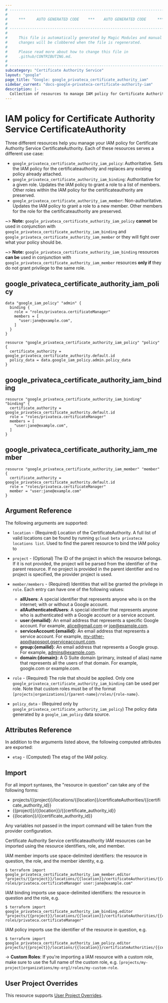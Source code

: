```yaml
---
# ----------------------------------------------------------------------------
#
#     ***     AUTO GENERATED CODE    ***    AUTO GENERATED CODE     ***
#
# ----------------------------------------------------------------------------
#
#     This file is automatically generated by Magic Modules and manual
#     changes will be clobbered when the file is regenerated.
#
#     Please read more about how to change this file in
#     .github/CONTRIBUTING.md.
#
# ----------------------------------------------------------------------------
subcategory: "Certificate Authority Service"
layout: "google"
page_title: "Google: google_privateca_certificate_authority_iam"
sidebar_current: "docs-google-privateca-certificate-authority-iam"
description: |-
  Collection of resources to manage IAM policy for Certificate Authority Service CertificateAuthority
---
```


# IAM policy for Certificate Authority Service CertificateAuthority
Three different resources help you manage your IAM policy for Certificate Authority Service CertificateAuthority. Each of these resources serves a different use case:

* `google_privateca_certificate_authority_iam_policy`: Authoritative. Sets the IAM policy for the certificateauthority and replaces any existing policy already attached.
* `google_privateca_certificate_authority_iam_binding`: Authoritative for a given role. Updates the IAM policy to grant a role to a list of members. Other roles within the IAM policy for the certificateauthority are preserved.
* `google_privateca_certificate_authority_iam_member`: Non-authoritative. Updates the IAM policy to grant a role to a new member. Other members for the role for the certificateauthority are preserved.

~> **Note:** `google_privateca_certificate_authority_iam_policy` **cannot** be used in conjunction with `google_privateca_certificate_authority_iam_binding` and `google_privateca_certificate_authority_iam_member` or they will fight over what your policy should be.

~> **Note:** `google_privateca_certificate_authority_iam_binding` resources **can be** used in conjunction with `google_privateca_certificate_authority_iam_member` resources **only if** they do not grant privilege to the same role.
## google\_privateca\_certificate\_authority\_iam\_policy

```hcl
data "google_iam_policy" "admin" {
  binding {
    role = "roles/privateca.certificateManager"
    members = [
      "user:jane@example.com",
    ]
  }
}

resource "google_privateca_certificate_authority_iam_policy" "policy" {
  certificate_authority = google_privateca_certificate_authority.default.id
  policy_data = data.google_iam_policy.admin.policy_data
}
```

## google\_privateca\_certificate\_authority\_iam\_binding

```hcl
resource "google_privateca_certificate_authority_iam_binding" "binding" {
  certificate_authority = google_privateca_certificate_authority.default.id
  role = "roles/privateca.certificateManager"
  members = [
    "user:jane@example.com",
  ]
}
```

## google\_privateca\_certificate\_authority\_iam\_member

```hcl
resource "google_privateca_certificate_authority_iam_member" "member" {
  certificate_authority = google_privateca_certificate_authority.default.id
  role = "roles/privateca.certificateManager"
  member = "user:jane@example.com"
}
```

## Argument Reference

The following arguments are supported:

* `location` - (Required) Location of the CertificateAuthority. A full list of valid locations can be found by
running `gcloud beta privateca locations list`.
 Used to find the parent resource to bind the IAM policy to

* `project` - (Optional) The ID of the project in which the resource belongs.
    If it is not provided, the project will be parsed from the identifier of the parent resource. If no project is provided in the parent identifier and no project is specified, the provider project is used.

* `member/members` - (Required) Identities that will be granted the privilege in `role`.
  Each entry can have one of the following values:
  * **allUsers**: A special identifier that represents anyone who is on the internet; with or without a Google account.
  * **allAuthenticatedUsers**: A special identifier that represents anyone who is authenticated with a Google account or a service account.
  * **user:{emailid}**: An email address that represents a specific Google account. For example, alice@gmail.com or joe@example.com.
  * **serviceAccount:{emailid}**: An email address that represents a service account. For example, my-other-app@appspot.gserviceaccount.com.
  * **group:{emailid}**: An email address that represents a Google group. For example, admins@example.com.
  * **domain:{domain}**: A G Suite domain (primary, instead of alias) name that represents all the users of that domain. For example, google.com or example.com.

* `role` - (Required) The role that should be applied. Only one
    `google_privateca_certificate_authority_iam_binding` can be used per role. Note that custom roles must be of the format
    `[projects|organizations]/{parent-name}/roles/{role-name}`.

* `policy_data` - (Required only by `google_privateca_certificate_authority_iam_policy`) The policy data generated by
  a `google_iam_policy` data source.

## Attributes Reference

In addition to the arguments listed above, the following computed attributes are
exported:

* `etag` - (Computed) The etag of the IAM policy.

## Import

For all import syntaxes, the "resource in question" can take any of the following forms:

* projects/{{project}}/locations/{{location}}/certificateAuthorities/{{certificate_authority_id}}
* {{project}}/{{location}}/{{certificate_authority_id}}
* {{location}}/{{certificate_authority_id}}

Any variables not passed in the import command will be taken from the provider configuration.

Certificate Authority Service certificateauthority IAM resources can be imported using the resource identifiers, role, and member.

IAM member imports use space-delimited identifiers: the resource in question, the role, and the member identity, e.g.
```
$ terraform import google_privateca_certificate_authority_iam_member.editor "projects/{{project}}/locations/{{location}}/certificateAuthorities/{{certificate_authority_id}} roles/privateca.certificateManager user:jane@example.com"
```

IAM binding imports use space-delimited identifiers: the resource in question and the role, e.g.
```
$ terraform import google_privateca_certificate_authority_iam_binding.editor "projects/{{project}}/locations/{{location}}/certificateAuthorities/{{certificate_authority_id}} roles/privateca.certificateManager"
```

IAM policy imports use the identifier of the resource in question, e.g.
```
$ terraform import google_privateca_certificate_authority_iam_policy.editor projects/{{project}}/locations/{{location}}/certificateAuthorities/{{certificate_authority_id}}
```

-> **Custom Roles**: If you're importing a IAM resource with a custom role, make sure to use the
 full name of the custom role, e.g. `[projects/my-project|organizations/my-org]/roles/my-custom-role`.

## User Project Overrides

This resource supports [User Project Overrides](https://www.terraform.io/docs/providers/google/guides/provider_reference.html#user_project_override).

